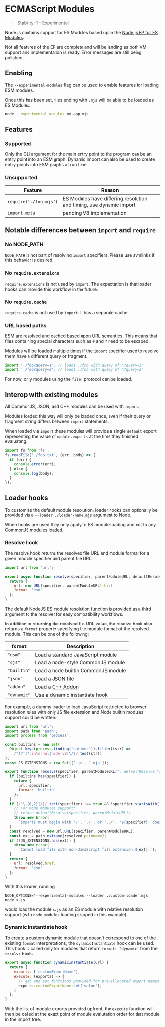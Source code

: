 # ECMAScript Modules

<!--introduced_in=v8.5.0-->

> Stability: 1 - Experimental

<!--name=esm-->

Node.js contains support for ES Modules based upon the
[Node.js EP for ES Modules][].

Not all features of the EP are complete and will be landing as both VM support
and implementation is ready. Error messages are still being polished.

## Enabling

<!-- type=misc -->

The `--experimental-modules` flag can be used to enable features for loading
ESM modules.

Once this has been set, files ending with `.mjs` will be able to be loaded
as ES Modules.

```sh
node --experimental-modules my-app.mjs
```

## Features

<!-- type=misc -->

### Supported

Only the CLI argument for the main entry point to the program can be an entry
point into an ESM graph. Dynamic import can also be used to create entry points
into ESM graphs at run time.

### Unsupported

| Feature | Reason |
| --- | --- |
| `require('./foo.mjs')` | ES Modules have differing resolution and timing, use dynamic import |
| `import.meta` | pending V8 implementation |

## Notable differences between `import` and `require`

### No NODE_PATH

`NODE_PATH` is not part of resolving `import` specifiers. Please use symlinks
if this behavior is desired.

### No `require.extensions`

`require.extensions` is not used by `import`. The expectation is that loader
hooks can provide this workflow in the future.

### No `require.cache`

`require.cache` is not used by `import`. It has a separate cache.

### URL based paths

ESM are resolved and cached based upon [URL](https://url.spec.whatwg.org/)
semantics. This means that files containing special characters such as `#` and
`?` need to be escaped.

Modules will be loaded multiple times if the `import` specifier used to resolve
them have a different query or fragment.

```js
import './foo?query=1'; // loads ./foo with query of "?query=1"
import './foo?query=2'; // loads ./foo with query of "?query=2"
```

For now, only modules using the `file:` protocol can be loaded.

## Interop with existing modules

All CommonJS, JSON, and C++ modules can be used with `import`.

Modules loaded this way will only be loaded once, even if their query
or fragment string differs between `import` statements.

When loaded via `import` these modules will provide a single `default` export
representing the value of `module.exports` at the time they finished evaluating.

```js
import fs from 'fs';
fs.readFile('./foo.txt', (err, body) => {
  if (err) {
    console.error(err);
  } else {
    console.log(body);
  }
});
```

## Loader hooks

<!-- type=misc -->

To customize the default module resolution, loader hooks can optionally be
provided via a `--loader ./loader-name.mjs` argument to Node.

When hooks are used they only apply to ES module loading and not to any
CommonJS modules loaded.

### Resolve hook

The resolve hook returns the resolved file URL and module format for a
given module specifier and parent file URL:

```js
import url from 'url';

export async function resolve(specifier, parentModuleURL, defaultResolver) {
  return {
    url: new URL(specifier, parentModuleURL).href,
    format: 'esm'
  };
}
```

The default NodeJS ES module resolution function is provided as a third
argument to the resolver for easy compatibility workflows.

In addition to returning the resolved file URL value, the resolve hook also
returns a `format` property specifying the module format of the resolved
module. This can be one of the following:

| `format` | Description |
| --- | --- |
| `"esm"` | Load a standard JavaScript module |
| `"cjs"` | Load a node-style CommonJS module |
| `"builtin"` | Load a node builtin CommonJS module |
| `"json"` | Load a JSON file |
| `"addon"` | Load a [C++ Addon][addons] |
| `"dynamic"` | Use a [dynamic instantiate hook][] |

For example, a dummy loader to load JavaScript restricted to browser resolution
rules with only JS file extension and Node builtin modules support could
be written:

```js
import url from 'url';
import path from 'path';
import process from 'process';

const builtins = new Set(
  Object.keys(process.binding('natives')).filter((str) =>
    /^(?!(?:internal|node|v8)\/)/.test(str))
);
const JS_EXTENSIONS = new Set(['.js', '.mjs']);

export function resolve(specifier, parentModuleURL/*, defaultResolve */) {
  if (builtins.has(specifier)) {
    return {
      url: specifier,
      format: 'builtin'
    };
  }
  if (/^\.{0,2}[/]/.test(specifier) !== true && !specifier.startsWith('file:')) {
    // For node_modules support:
    // return defaultResolve(specifier, parentModuleURL);
    throw new Error(
      `imports must begin with '/', './', or '../'; '${specifier}' does not`);
  }
  const resolved = new url.URL(specifier, parentModuleURL);
  const ext = path.extname(resolved.pathname);
  if (!JS_EXTENSIONS.has(ext)) {
    throw new Error(
      `Cannot load file with non-JavaScript file extension ${ext}.`);
  }
  return {
    url: resolved.href,
    format: 'esm'
  };
}
```

With this loader, running:

```console
NODE_OPTIONS='--experimental-modules --loader ./custom-loader.mjs' node x.js
```

would load the module `x.js` as an ES module with relative resolution support
(with `node_modules` loading skipped in this example).

### Dynamic instantiate hook

To create a custom dynamic module that doesn't correspond to one of the
existing `format` interpretations, the `dynamicInstantiate` hook can be used.
This hook is called only for modules that return `format: "dynamic"` from
the `resolve` hook.

```js
export async function dynamicInstantiate(url) {
  return {
    exports: ['customExportName'],
    execute: (exports) => {
      // get and set functions provided for pre-allocated export names
      exports.customExportName.set('value');
    }
  };
}
```

With the list of module exports provided upfront, the `execute` function will
then be called at the exact point of module evalutation order for that module
in the import tree.

[Node.js EP for ES Modules]: https://github.com/nodejs/node-eps/blob/master/002-es-modules.md
[addons]: addons.html
[dynamic instantiate hook]: #esm_dynamic_instantiate_hook
